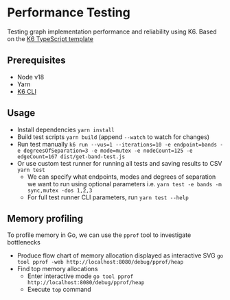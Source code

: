 # Performance Testing

Testing graph implementation performance and reliability using K6. Based on the [K6 TypeScript template](https://github.com/grafana/k6-template-typescript)

## Prerequisites

- Node v18
- Yarn
- [K6 CLI](https://k6.io/docs/get-started/installation/)

## Usage

- Install dependencies `yarn install`
- Build test scripts `yarn build` (append `--watch` to watch for changes)
- Run test manually `k6 run --vus=1 --iterations=10 -e endpoint=bands -e degreesOfSeparation=3 -e mode=mutex -e nodeCount=125 -e edgeCount=167 dist/get-band-test.js`
- Or use custom test runner for running all tests and saving results to CSV `yarn test`
  - We can specify what endpoints, modes and degrees of separation we want to run using optional parameters i.e. `yarn test -e bands -m sync,mutex -dos 1,2,3`
  - For full test runner CLI parameters, run `yarn test --help`

## Memory profiling

To profile memory in Go, we can use the `pprof` tool to investigate bottlenecks

- Produce flow chart of memory allocation displayed as interactive SVG `go tool pprof -web http://localhost:8080/debug/pprof/heap`
- Find top memory allocations
  - Enter interactive mode `go tool pprof http://localhost:8080/debug/pprof/heap`
  - Execute `top` command
